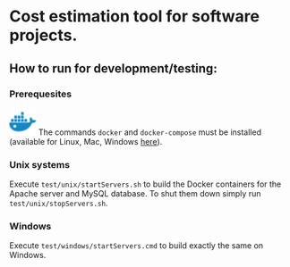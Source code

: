 # Cost estimation tool for software projects.

## How to run for development/testing:
### Prerequesites
<img src="public/resources/docker.svg" alt="Docker" width="48"> The commands `docker` and `docker-compose` must be installed 
(available for Linux, Mac, Windows <a href="https://docs.docker.com/compose/install/">here</a>).


### Unix systems
Execute `test/unix/startServers.sh` to build the Docker containers for the Apache server and MySQL database. 
To shut them down simply run `test/unix/stopServers.sh`.
### Windows
Execute `test/windows/startServers.cmd` to build exactly the same on Windows.